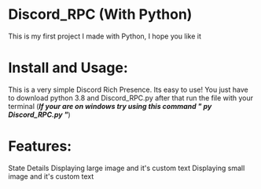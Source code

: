 # Discord_RPC (With Python)
This is my first project I made with Python, I hope you like it
# Install and Usage:
This is a very simple Discord Rich Presence. Its easy to use!
You just have to download python 3.8 and Discord_RPC.py after that run the file with your terminal
(***If your are on windows try using this command " **py Discord_RPC.py** "***)
# Features:
State
Details
Displaying large image and it's custom text
Displaying small image and it's custom text
